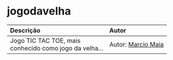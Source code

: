 # jogodavelha


| Descrição | Autor |
:----------  | :----------
|Jogo TIC TAC TOE, mais<br> conhecido como jogo da velha... | Autor: [Marcio Maia](https://github.com/casodio)
